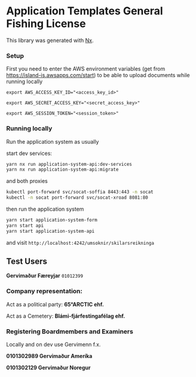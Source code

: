 # Application Templates General Fishing License

This library was generated with [Nx](https://nx.dev).

### Setup

First you need to enter the AWS environment variables (get from https://island-is.awsapps.com/start) to be able to upload documents while running locally

`export AWS_ACCESS_KEY_ID="<access_key_id>"`

`export AWS_SECRET_ACCESS_KEY="<secret_access_key>"`

`export AWS_SESSION_TOKEN="<session_token>"`

### Running locally

Run the application system as usually

start dev services:

```bash
yarn nx run application-system-api:dev-services
yarn nx run application-system-api:migrate
```

and both proxies

```bash
kubectl port-forward svc/socat-soffia 8443:443 -n socat
kubectl -n socat port-forward svc/socat-xroad 8081:80
```

then run the application system

```bash
yarn start application-system-form
yarn start api
yarn start application-system-api
```

and visit `http://localhost:4242/umsoknir/skilarsreikninga`

## Test Users

**Gervimaður Færeyjar** `01012399`

### Company representation:

Act as a political party: **65°ARCTIC ehf.**

Act as a Cemetery: **Blámi-fjárfestingafélag ehf.**

### Registering Boardmembers and Examiners

Locally and on dev use Gervimenn f.x.

**0101302989 Gervimaður Ameríka**

**0101302129 Gervimaður Noregur**
